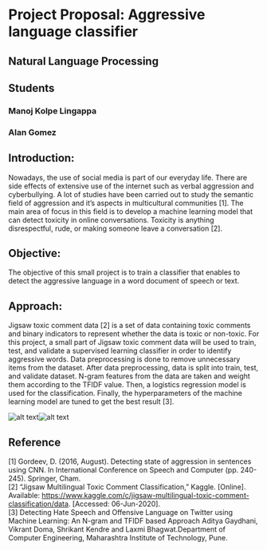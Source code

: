 # Project Proposal: Aggressive language classifier
## Natural Language Processing 

## Students
### Manoj Kolpe Lingappa
### Alan Gomez

## Introduction:

Nowadays, the use of social media is part of our everyday life. There are side effects of extensive use of the internet such as verbal aggression and cyberbullying. A lot of studies have been carried out to study the semantic field of aggression and it’s aspects in multicultural communities [1]. The main area of focus in this field is to develop a machine learning model that can detect toxicity in online conversations. Toxicity is anything disrespectful, rude, or making someone leave a conversation [2].

## Objective:

The objective of this small project is to train a classifier that enables to detect the aggressive language in a word document of speech or text.

## Approach:

Jigsaw toxic comment data [2] is a set of data containing toxic comments and binary indicators to represent whether the data is toxic or non-toxic. For this project, a small part of Jigsaw toxic comment data will be used to train, test, and validate a supervised learning classifier in order to identify aggressive words. Data preprocessing is done to remove unnecessary items from the dataset. After data preprocessing, data is split into train, test, and validate dataset.
N-gram features from the data are taken and weight them according to the TFIDF value. Then, a logistics regression model is used for the classification. Finally, the hyperparameters of the machine learning model are tuned to get the best result [3]. 

![alt text](https://github.com/Manojkl/Aggressive-language-classifier-NLP/blob/master/images/Final/wordcloud/unigram_notoxic_wordcloud.png)![alt text](https://github.com/Manojkl/Aggressive-language-classifier-NLP/blob/master/images/Final/wordcloud/unigram_toxic_wordcloud.png)

## Reference

[1] Gordeev, D. (2016, August). Detecting state of aggression in sentences using CNN. In International Conference on Speech and Computer (pp. 240-245). Springer, Cham. <br />
[2] “Jigsaw Multilingual Toxic Comment Classification,” Kaggle. [Online]. Available: https://www.kaggle.com/c/jigsaw-multilingual-toxic-comment-classification/data. [Accessed: 06-Jun-2020]. <br />
[3] Detecting Hate Speech and Offensive Language on Twitter using Machine Learning: An N-gram and TFIDF based Approach Aditya Gaydhani, Vikrant Doma, Shrikant Kendre and Laxmi Bhagwat.Department of Computer Engineering, Maharashtra Institute of Technology, Pune.

